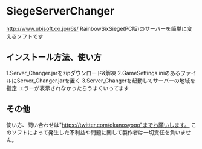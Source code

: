 # SiegeServerChanger
http://www.ubisoft.co.jp/r6s/
RainbowSixSiege(PC版)のサーバーを簡単に変えるソフトです

## インストール方法、使い方
1.Server_Changer.jarをzipダウンロード&解凍
2.GameSettings.iniのあるファイルにServer_Changer.jarを置く
3.Server_Changerを起動してサーバーの地域を指定
エラーが表示されなかったらうまくいってます

## その他
使い方、問い合わせは"https://twitter.com/okanosyogo"までお願いします。
このソフトによって発生した不利益や問題に関して製作者は一切責任を負いません。
